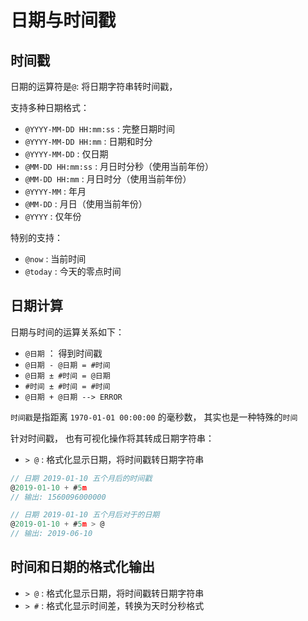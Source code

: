 # 日期与时间戳

## 时间戳

日期的运算符是`@`: 将日期字符串转时间戳，

支持多种日期格式：

- `@YYYY-MM-DD HH:mm:ss` : 完整日期时间
- `@YYYY-MM-DD HH:mm` : 日期和时分
- `@YYYY-MM-DD` : 仅日期
- `@MM-DD HH:mm:ss` : 月日时分秒（使用当前年份）
- `@MM-DD HH:mm` : 月日时分（使用当前年份）
- `@YYYY-MM` : 年月
- `@MM-DD` : 月日（使用当前年份）
- `@YYYY` : 仅年份


特别的支持：

- `@now` : 当前时间
- `@today` : 今天的零点时间


## 日期计算

日期与时间的运算关系如下：

- `@日期` ： 得到时间戳
- `@日期 - @日期 = #时间` 
- `@日期 ± #时间 = @日期`
- `#时间 ± #时间 = #时间`
- `@日期 + @日期 --> ERROR ` 


`时间戳`是指距离 `1970-01-01 00:00:00` 的毫秒数， 其实也是一种特殊的`时间`

针对时间戳， 也有可视化操作将其转成日期字符串：
- `> @` : 格式化显示日期，将时间戳转日期字符串

``` js
// 日期 2019-01-10 五个月后的时间戳
@2019-01-10 + #5m
// 输出: 1560096000000

// 日期 2019-01-10 五个月后对于的日期
@2019-01-10 + #5m > @ 
// 输出: 2019-06-10

```


## 时间和日期的格式化输出

- `> @` : 格式化显示日期，将时间戳转日期字符串
- `> #` : 格式化显示时间差，转换为天时分秒格式


